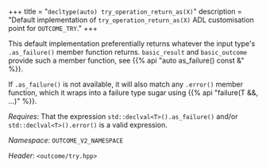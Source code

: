 +++
title = "`decltype(auto) try_operation_return_as(X)`"
description = "Default implementation of `try_operation_return_as(X)` ADL customisation point for `OUTCOME_TRY`."
+++

This default implementation preferentially returns whatever the input type's `.as_failure()` member function returns.
`basic_result` and `basic_outcome` provide such a member function, see {{% api "auto as_failure() const &" %}}.

If `.as_failure()` is not available, it will also match any `.error()` member function, which it wraps into a failure type sugar using {{% api "failure(T &&, ...)" %}}.

*Requires*: That the expression `std::declval<T>().as_failure()` and/or `std::declval<T>().error()` is a valid expression.

*Namespace*: `OUTCOME_V2_NAMESPACE`

*Header*: `<outcome/try.hpp>`
